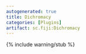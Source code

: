 ```yaml
---
autogenerated: true
title: Dichromacy
categories: [Plugins]
artifact: sc.fiji:Dichromacy
---
```


{% include warning/stub %}



